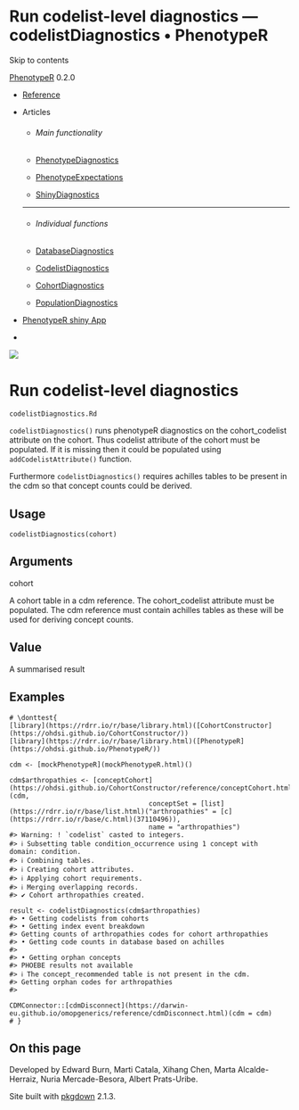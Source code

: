 # Run codelist-level diagnostics — codelistDiagnostics • PhenotypeR

Skip to contents

[PhenotypeR](../index.html) 0.2.0

  * [Reference](../reference/index.html)
  * Articles
    * ###### Main functionality

    * [PhenotypeDiagnostics](../articles/PhenotypeDiagnostics.html)
    * [PhenotypeExpectations](../articles/PhenotypeExpectations.html)
    * [ShinyDiagnostics](../articles/ShinyDiagnostics.html)
    * * * *

    * ###### Individual functions

    * [DatabaseDiagnostics](../articles/DatabaseDiagnostics.html)
    * [CodelistDiagnostics](../articles/CodelistDiagnostics.html)
    * [CohortDiagnostics](../articles/CohortDiagnostics.html)
    * [PopulationDiagnostics](../articles/PopulationDiagnostics.html)
  * [PhenotypeR shiny App](https://dpa-pde-oxford.shinyapps.io/PhenotypeRShiny/)


  * [](https://github.com/OHDSI/PhenotypeR)



![](../logo.png)

# Run codelist-level diagnostics

`codelistDiagnostics.Rd`

`codelistDiagnostics()` runs phenotypeR diagnostics on the cohort_codelist attribute on the cohort. Thus codelist attribute of the cohort must be populated. If it is missing then it could be populated using `addCodelistAttribute()` function.

Furthermore `codelistDiagnostics()` requires achilles tables to be present in the cdm so that concept counts could be derived.

## Usage
    
    
    codelistDiagnostics(cohort)

## Arguments

cohort
    

A cohort table in a cdm reference. The cohort_codelist attribute must be populated. The cdm reference must contain achilles tables as these will be used for deriving concept counts.

## Value

A summarised result

## Examples
    
    
    # \donttest{
    [library](https://rdrr.io/r/base/library.html)([CohortConstructor](https://ohdsi.github.io/CohortConstructor/))
    [library](https://rdrr.io/r/base/library.html)([PhenotypeR](https://ohdsi.github.io/PhenotypeR/))
    
    cdm <- [mockPhenotypeR](mockPhenotypeR.html)()
    
    cdm$arthropathies <- [conceptCohort](https://ohdsi.github.io/CohortConstructor/reference/conceptCohort.html)(cdm,
                                       conceptSet = [list](https://rdrr.io/r/base/list.html)("arthropathies" = [c](https://rdrr.io/r/base/c.html)(37110496)),
                                       name = "arthropathies")
    #> Warning: ! `codelist` casted to integers.
    #> ℹ Subsetting table condition_occurrence using 1 concept with domain: condition.
    #> ℹ Combining tables.
    #> ℹ Creating cohort attributes.
    #> ℹ Applying cohort requirements.
    #> ℹ Merging overlapping records.
    #> ✔ Cohort arthropathies created.
    
    result <- codelistDiagnostics(cdm$arthropathies)
    #> • Getting codelists from cohorts
    #> • Getting index event breakdown
    #> Getting counts of arthropathies codes for cohort arthropathies
    #> • Getting code counts in database based on achilles
    #> 
    #> • Getting orphan concepts
    #> PHOEBE results not available
    #> ℹ The concept_recommended table is not present in the cdm.
    #> Getting orphan codes for arthropathies
    #> 
    
    CDMConnector::[cdmDisconnect](https://darwin-eu.github.io/omopgenerics/reference/cdmDisconnect.html)(cdm = cdm)
    # }
    

## On this page

Developed by Edward Burn, Marti Catala, Xihang Chen, Marta Alcalde-Herraiz, Nuria Mercade-Besora, Albert Prats-Uribe.

Site built with [pkgdown](https://pkgdown.r-lib.org/) 2.1.3.
